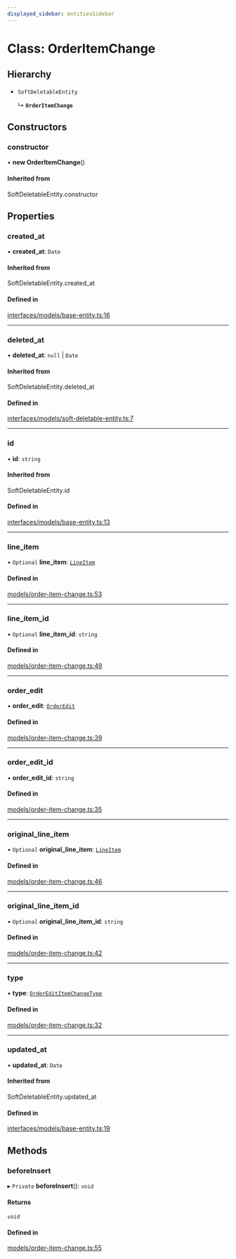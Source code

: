 ```yaml
---
displayed_sidebar: entitiesSidebar
---
```


# Class: OrderItemChange

## Hierarchy

- `SoftDeletableEntity`

  ↳ **`OrderItemChange`**

## Constructors

### constructor

• **new OrderItemChange**()

#### Inherited from

SoftDeletableEntity.constructor

## Properties

### created\_at

• **created\_at**: `Date`

#### Inherited from

SoftDeletableEntity.created\_at

#### Defined in

[interfaces/models/base-entity.ts:16](https://github.com/hieunguyenzzz/medusa/blob/0b0d50b4/packages/medusa/src/interfaces/models/base-entity.ts#L16)

___

### deleted\_at

• **deleted\_at**: ``null`` \| `Date`

#### Inherited from

SoftDeletableEntity.deleted\_at

#### Defined in

[interfaces/models/soft-deletable-entity.ts:7](https://github.com/hieunguyenzzz/medusa/blob/0b0d50b4/packages/medusa/src/interfaces/models/soft-deletable-entity.ts#L7)

___

### id

• **id**: `string`

#### Inherited from

SoftDeletableEntity.id

#### Defined in

[interfaces/models/base-entity.ts:13](https://github.com/hieunguyenzzz/medusa/blob/0b0d50b4/packages/medusa/src/interfaces/models/base-entity.ts#L13)

___

### line\_item

• `Optional` **line\_item**: [`LineItem`](LineItem.md)

#### Defined in

[models/order-item-change.ts:53](https://github.com/hieunguyenzzz/medusa/blob/0b0d50b4/packages/medusa/src/models/order-item-change.ts#L53)

___

### line\_item\_id

• `Optional` **line\_item\_id**: `string`

#### Defined in

[models/order-item-change.ts:49](https://github.com/hieunguyenzzz/medusa/blob/0b0d50b4/packages/medusa/src/models/order-item-change.ts#L49)

___

### order\_edit

• **order\_edit**: [`OrderEdit`](OrderEdit.md)

#### Defined in

[models/order-item-change.ts:39](https://github.com/hieunguyenzzz/medusa/blob/0b0d50b4/packages/medusa/src/models/order-item-change.ts#L39)

___

### order\_edit\_id

• **order\_edit\_id**: `string`

#### Defined in

[models/order-item-change.ts:35](https://github.com/hieunguyenzzz/medusa/blob/0b0d50b4/packages/medusa/src/models/order-item-change.ts#L35)

___

### original\_line\_item

• `Optional` **original\_line\_item**: [`LineItem`](LineItem.md)

#### Defined in

[models/order-item-change.ts:46](https://github.com/hieunguyenzzz/medusa/blob/0b0d50b4/packages/medusa/src/models/order-item-change.ts#L46)

___

### original\_line\_item\_id

• `Optional` **original\_line\_item\_id**: `string`

#### Defined in

[models/order-item-change.ts:42](https://github.com/hieunguyenzzz/medusa/blob/0b0d50b4/packages/medusa/src/models/order-item-change.ts#L42)

___

### type

• **type**: [`OrderEditItemChangeType`](../enums/OrderEditItemChangeType.md)

#### Defined in

[models/order-item-change.ts:32](https://github.com/hieunguyenzzz/medusa/blob/0b0d50b4/packages/medusa/src/models/order-item-change.ts#L32)

___

### updated\_at

• **updated\_at**: `Date`

#### Inherited from

SoftDeletableEntity.updated\_at

#### Defined in

[interfaces/models/base-entity.ts:19](https://github.com/hieunguyenzzz/medusa/blob/0b0d50b4/packages/medusa/src/interfaces/models/base-entity.ts#L19)

## Methods

### beforeInsert

▸ `Private` **beforeInsert**(): `void`

#### Returns

`void`

#### Defined in

[models/order-item-change.ts:55](https://github.com/hieunguyenzzz/medusa/blob/0b0d50b4/packages/medusa/src/models/order-item-change.ts#L55)
